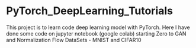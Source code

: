 # PyTorch_DeepLearning_Tutorials

This project is to learn code deep learning model with PyTorch.
Here I have done some code on jupyter notebook (google colab)
starting Zero to GAN and Normalization Flow
DataSets - MNIST and CIFAR10
